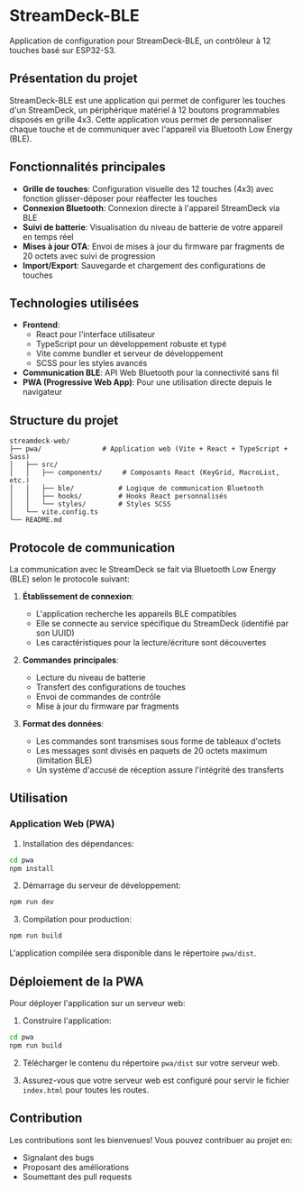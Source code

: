 # StreamDeck-BLE

Application de configuration pour StreamDeck-BLE, un contrôleur à 12 touches basé sur ESP32-S3.

## Présentation du projet

StreamDeck-BLE est une application qui permet de configurer les touches d'un StreamDeck, un périphérique matériel à 12 boutons programmables disposés en grille 4x3. Cette application vous permet de personnaliser chaque touche et de communiquer avec l'appareil via Bluetooth Low Energy (BLE).

## Fonctionnalités principales

- **Grille de touches**: Configuration visuelle des 12 touches (4x3) avec fonction glisser-déposer pour réaffecter les touches
- **Connexion Bluetooth**: Connexion directe à l'appareil StreamDeck via BLE
- **Suivi de batterie**: Visualisation du niveau de batterie de votre appareil en temps réel
- **Mises à jour OTA**: Envoi de mises à jour du firmware par fragments de 20 octets avec suivi de progression
- **Import/Export**: Sauvegarde et chargement des configurations de touches

## Technologies utilisées

- **Frontend**: 
  - React pour l'interface utilisateur
  - TypeScript pour un développement robuste et typé
  - Vite comme bundler et serveur de développement
  - SCSS pour les styles avancés
- **Communication BLE**: API Web Bluetooth pour la connectivité sans fil
- **PWA (Progressive Web App)**: Pour une utilisation directe depuis le navigateur

## Structure du projet

```
streamdeck-web/
├── pwa/               # Application web (Vite + React + TypeScript + Sass)
│   ├── src/
│   │   ├── components/     # Composants React (KeyGrid, MacroList, etc.)
│   │   ├── ble/           # Logique de communication Bluetooth
│   │   ├── hooks/         # Hooks React personnalisés
│   │   └── styles/        # Styles SCSS
│   └── vite.config.ts
└── README.md
```

## Protocole de communication

La communication avec le StreamDeck se fait via Bluetooth Low Energy (BLE) selon le protocole suivant:

1. **Établissement de connexion**:
   - L'application recherche les appareils BLE compatibles
   - Elle se connecte au service spécifique du StreamDeck (identifié par son UUID)
   - Les caractéristiques pour la lecture/écriture sont découvertes

2. **Commandes principales**:
   - Lecture du niveau de batterie
   - Transfert des configurations de touches
   - Envoi de commandes de contrôle
   - Mise à jour du firmware par fragments

3. **Format des données**:
   - Les commandes sont transmises sous forme de tableaux d'octets
   - Les messages sont divisés en paquets de 20 octets maximum (limitation BLE)
   - Un système d'accusé de réception assure l'intégrité des transferts

## Utilisation

### Application Web (PWA)

1. Installation des dépendances:

```bash
cd pwa
npm install
```

2. Démarrage du serveur de développement:

```bash
npm run dev
```

3. Compilation pour production:

```bash
npm run build
```

L'application compilée sera disponible dans le répertoire `pwa/dist`.

## Déploiement de la PWA

Pour déployer l'application sur un serveur web:

1. Construire l'application:

```bash
cd pwa
npm run build
```

2. Télécharger le contenu du répertoire `pwa/dist` sur votre serveur web.

3. Assurez-vous que votre serveur web est configuré pour servir le fichier `index.html` pour toutes les routes.

## Contribution

Les contributions sont les bienvenues! Vous pouvez contribuer au projet en:

- Signalant des bugs
- Proposant des améliorations
- Soumettant des pull requests
